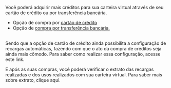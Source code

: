 Você poderá adquirir mais créditos para sua carteira virtual através de seu cartão de crédito 
 ou por transferência bancária. 

- Opção de compra por [cartão de crédito](/ABT-%2D-app-para-uso-no-transporte-público/4.-Como-adquirir-créditos-?/4.1.-Realizando-uma-compra-com-cartão-de-crédito)
- Opção de [compra por transferência bancária.](/ABT-%2D-app-para-uso-no-transporte-público/4.-Como-adquirir-créditos-?/4.2.-Realizando-uma-compra-por-transferência-bancária)<br><br>

Sendo que a opção de cartão de crédito ainda possibilita a configuração de recargas automáticas, fazendo com que o ato da compra de créditos seja ainda mais cômodo. Para saber como realizar essa configuração, acesse este link.

E após as suas compras, você poderá verificar o extrato das recargas realizadas e dos usos realizados com sua carteira virtual. Para saber mais sobre extrato, clique aqui.




